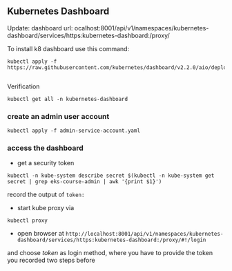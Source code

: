 ## Kubernetes Dashboard

Update:
 dashboard url: ocalhost:8001/api/v1/namespaces/kubernetes-dashboard/services/https:kubernetes-dashboard:/proxy/

 To install k8 dashboard use this command:

  ```
kubectl apply -f https://raw.githubusercontent.com/kubernetes/dashboard/v2.2.0/aio/deploy/recommended.yaml


```
Verification

```
kubectl get all -n kubernetes-dashboard
```



### create an admin user account
```
kubectl apply -f admin-service-account.yaml
```

### access the dashboard
* get a security token

```
kubectl -n kube-system describe secret $(kubectl -n kube-system get secret | grep eks-course-admin | awk '{print $1}')
```
record the output of ```token:```

* start kube proxy via 
```
kubectl proxy
```

* open browser at `http://localhost:8001/api/v1/namespaces/kubernetes-dashboard/services/https:kubernetes-dashboard:/proxy/#!/login`

and choose _token_ as login method, where you have to provide the token you recorded two steps before

